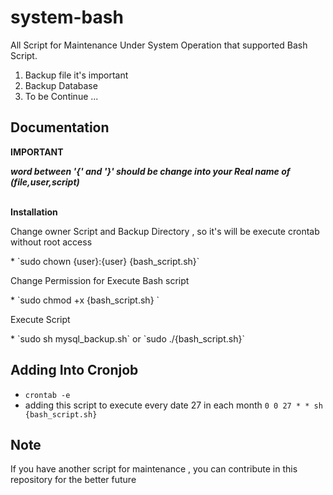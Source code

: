 system-bash
===========

All Script for Maintenance Under System Operation that supported Bash Script.
<ol>
<li> Backup file it's important </li>
<li> Backup Database </li>
<li> To be Continue ... </li>
</ol>

Documentation
-----------------------

<b> IMPORTANT </b>

<p><b><i>word between '{' and '}' should be change into your Real name of (file,user,script)</i></b> </p>
<br/>
<strong> Installation </strong>

<p> Change owner Script and Backup Directory , so it's will be execute crontab without root access </p>
* `sudo chown {user}:{user} {bash_script.sh}`
<p> Change Permission for Execute Bash script </p>
* `sudo chmod +x {bash_script.sh} `<br/>
<p> Execute Script </p>
* `sudo sh mysql_backup.sh` or `sudo ./{bash_script.sh}`


Adding Into Cronjob
-------------------
* `crontab -e`
* adding this script to execute every date 27 in each month `0 0 27 * * sh {bash_script.sh} `


Note
-------

<p> If you have another script for maintenance , you can contribute in this repository for the better future </p>
